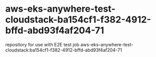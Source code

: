# aws-eks-anywhere-test-cloudstack-ba154cf1-f382-4912-bffd-abd93f4af204-71
repository for use with E2E test job aws-eks-anywhere-test-cloudstack:ba154cf1-f382-4912-bffd-abd93f4af204-71
